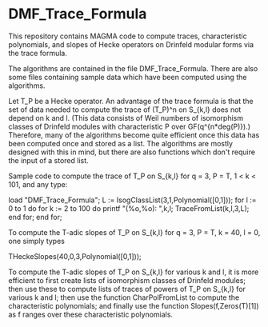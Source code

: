 # DMF_Trace_Formula

This repository contains MAGMA code to compute traces, characteristic polynomials, and slopes of Hecke operators on Drinfeld modular forms via the trace formula.

The algorithms are contained in the file DMF_Trace_Formula. There are also some files containing sample data which have been computed using the algorithms.

Let T_P be a Hecke operator. An advantage of the trace formula is that the set of data needed to compute the trace of (T_P)^n on S_{k,l} does not depend on k and l. (This data consists of Weil numbers of isomorphism classes of Drinfeld modules with characteristic P over GF(q^{n*deg(P)}).) Therefore, many of the algorithms become quite efficient once this data has been computed once and stored as a list. The algorithms are mostly designed with this in mind, but there are also functions which don't require the input of a stored list.

Sample code to compute the trace of T_P on S_{k,l} for q = 3, P = T, 1 < k < 101, and any type:

load "DMF_Trace_Formula";
L := IsogClassList(3,1,Polynomial([0,1]));
for l := 0 to 1 do
  for k := 2 to 100 do
    printf "(%o,%o): ",k,l;
    TraceFromList(k,l,3,L);
  end for;
end for;

To compute the T-adic slopes of T_P on S_{k,l} for q = 3, P = T, k = 40, l = 0, one simply types

THeckeSlopes(40,0,3,Polynomial([0,1]));

To compute the T-adic slopes of T_P on S_{k,l} for various k and l, it is more efficient to first create lists of isomorphism classes of Drinfeld modules; then use these to compute lists of traces of powers of T_P on S_{k,l} for various k and l; then use the function CharPolFromList to compute the characteristic polynomials; and finally use the function Slopes(f,Zeros(T)[1]) as f ranges over these characteristic polynomials.
